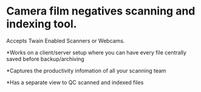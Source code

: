 # Camera film negatives scanning and indexing tool.
Accepts Twain Enabled Scanners or Webcams.

*Works on a client/server setup where you can have every file centrally saved before backup/archiving

*Captures the productivity infomation of all your scanning team

*Has a separate view to QC scanned and indexed files